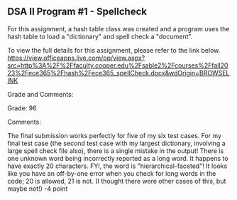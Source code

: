 ## DSA II Program #1 - Spellcheck

For this assignment, a hash table class was created and a program uses the hash table to load a "dictionary" and spell check a "document".

To view the full details for this assignment, please refer to the link below. 
https://view.officeapps.live.com/op/view.aspx?src=http%3A%2F%2Ffaculty.cooper.edu%2Fsable2%2Fcourses%2Ffall2023%2Fece365%2Fhash%2Fece365_spellCheck.docx&wdOrigin=BROWSELINK

Grade and Comments: 

Grade: 96

Comments:

The final submission works perfectly for five of my six test cases. For my final test case (the second test case with my largest dictionary, involving a large spell check file also), there is a single mistake in the output! There is one unknown word being incorrectly reported as a long word. It happens to have exactly 20 characters. FYI, the word is "hierarchical-faceted"! It looks like you have an off-by-one error when you check for long words in the code; 20 is allowed, 21 is not. (I thought there were other cases of this, but maybe not!) -4 point
